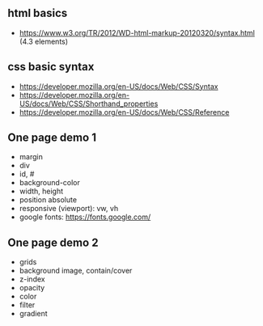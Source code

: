## html basics
- https://www.w3.org/TR/2012/WD-html-markup-20120320/syntax.html (4.3 elements)

## css basic syntax
- https://developer.mozilla.org/en-US/docs/Web/CSS/Syntax
- https://developer.mozilla.org/en-US/docs/Web/CSS/Shorthand_properties
- https://developer.mozilla.org/en-US/docs/Web/CSS/Reference

## One page demo 1
- margin
- div
- id, #
- background-color
- width, height
- position absolute
- responsive (viewport): vw, vh
- google fonts: https://fonts.google.com/

## One page demo 2
- grids
- background image, contain/cover
- z-index
- opacity
- color
- filter
- gradient
